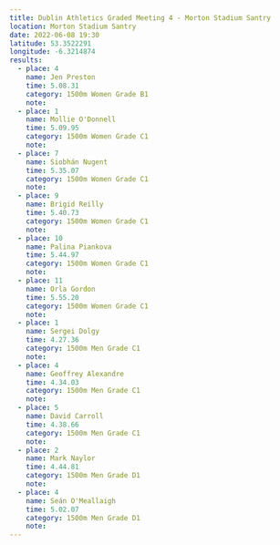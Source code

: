 ```yaml
---
title: Dublin Athletics Graded Meeting 4 - Morton Stadium Santry 
location: Morton Stadium Santry 
date: 2022-06-08 19:30
latitude: 53.3522291
longitude: -6.3214874
results:
  - place: 4
    name: Jen Preston
    time: 5.08.31
    category: 1500m Women Grade B1
    note: 
  - place: 1
    name: Mollie O'Donnell
    time: 5.09.95
    category: 1500m Women Grade C1
    note: 
  - place: 7
    name: Siobhán Nugent
    time: 5.35.07
    category: 1500m Women Grade C1
    note: 
  - place: 9
    name: Brigid Reilly
    time: 5.40.73
    category: 1500m Women Grade C1
    note: 
  - place: 10
    name: Palina Piankova
    time: 5.44.97
    category: 1500m Women Grade C1
    note: 
  - place: 11
    name: Orla Gordon
    time: 5.55.20
    category: 1500m Women Grade C1
    note: 
  - place: 1
    name: Sergei Dolgy
    time: 4.27.36
    category: 1500m Men Grade C1
    note: 
  - place: 4
    name: Geoffrey Alexandre
    time: 4.34.03
    category: 1500m Men Grade C1
    note: 
  - place: 5
    name: David Carroll
    time: 4.38.66
    category: 1500m Men Grade C1
    note: 
  - place: 2
    name: Mark Naylor
    time: 4.44.81
    category: 1500m Men Grade D1
    note: 
  - place: 4
    name: Seán O'Meallaigh
    time: 5.02.07
    category: 1500m Men Grade D1
    note: 
---
```

